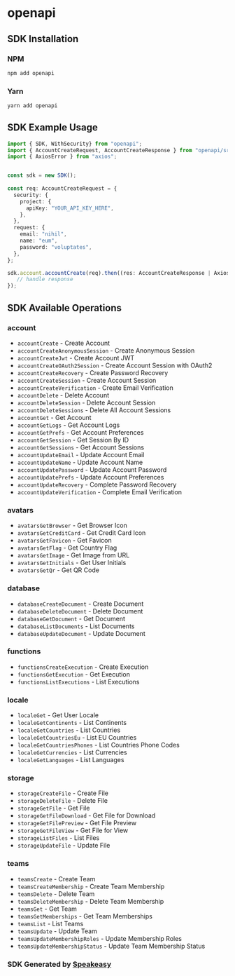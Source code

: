 # openapi

<!-- Start SDK Installation -->
## SDK Installation

### NPM

```bash
npm add openapi
```

### Yarn

```bash
yarn add openapi
```
<!-- End SDK Installation -->

<!-- Start SDK Example Usage -->
## SDK Example Usage

```typescript
import { SDK, WithSecurity} from "openapi";
import { AccountCreateRequest, AccountCreateResponse } from "openapi/src/sdk/models/operations";
import { AxiosError } from "axios";


const sdk = new SDK();
    
const req: AccountCreateRequest = {
  security: {
    project: {
      apiKey: "YOUR_API_KEY_HERE",
    },
  },
  request: {
    email: "nihil",
    name: "eum",
    password: "voluptates",
  },
};

sdk.account.accountCreate(req).then((res: AccountCreateResponse | AxiosError) => {
   // handle response
});
```
<!-- End SDK Example Usage -->

<!-- Start SDK Available Operations -->
## SDK Available Operations

### account

* `accountCreate` - Create Account
* `accountCreateAnonymousSession` - Create Anonymous Session
* `accountCreateJwt` - Create Account JWT
* `accountCreateOAuth2Session` - Create Account Session with OAuth2
* `accountCreateRecovery` - Create Password Recovery
* `accountCreateSession` - Create Account Session
* `accountCreateVerification` - Create Email Verification
* `accountDelete` - Delete Account
* `accountDeleteSession` - Delete Account Session
* `accountDeleteSessions` - Delete All Account Sessions
* `accountGet` - Get Account
* `accountGetLogs` - Get Account Logs
* `accountGetPrefs` - Get Account Preferences
* `accountGetSession` - Get Session By ID
* `accountGetSessions` - Get Account Sessions
* `accountUpdateEmail` - Update Account Email
* `accountUpdateName` - Update Account Name
* `accountUpdatePassword` - Update Account Password
* `accountUpdatePrefs` - Update Account Preferences
* `accountUpdateRecovery` - Complete Password Recovery
* `accountUpdateVerification` - Complete Email Verification

### avatars

* `avatarsGetBrowser` - Get Browser Icon
* `avatarsGetCreditCard` - Get Credit Card Icon
* `avatarsGetFavicon` - Get Favicon
* `avatarsGetFlag` - Get Country Flag
* `avatarsGetImage` - Get Image from URL
* `avatarsGetInitials` - Get User Initials
* `avatarsGetQr` - Get QR Code

### database

* `databaseCreateDocument` - Create Document
* `databaseDeleteDocument` - Delete Document
* `databaseGetDocument` - Get Document
* `databaseListDocuments` - List Documents
* `databaseUpdateDocument` - Update Document

### functions

* `functionsCreateExecution` - Create Execution
* `functionsGetExecution` - Get Execution
* `functionsListExecutions` - List Executions

### locale

* `localeGet` - Get User Locale
* `localeGetContinents` - List Continents
* `localeGetCountries` - List Countries
* `localeGetCountriesEu` - List EU Countries
* `localeGetCountriesPhones` - List Countries Phone Codes
* `localeGetCurrencies` - List Currencies
* `localeGetLanguages` - List Languages

### storage

* `storageCreateFile` - Create File
* `storageDeleteFile` - Delete File
* `storageGetFile` - Get File
* `storageGetFileDownload` - Get File for Download
* `storageGetFilePreview` - Get File Preview
* `storageGetFileView` - Get File for View
* `storageListFiles` - List Files
* `storageUpdateFile` - Update File

### teams

* `teamsCreate` - Create Team
* `teamsCreateMembership` - Create Team Membership
* `teamsDelete` - Delete Team
* `teamsDeleteMembership` - Delete Team Membership
* `teamsGet` - Get Team
* `teamsGetMemberships` - Get Team Memberships
* `teamsList` - List Teams
* `teamsUpdate` - Update Team
* `teamsUpdateMembershipRoles` - Update Membership Roles
* `teamsUpdateMembershipStatus` - Update Team Membership Status

<!-- End SDK Available Operations -->

### SDK Generated by [Speakeasy](https://docs.speakeasyapi.dev/docs/using-speakeasy/client-sdks)
